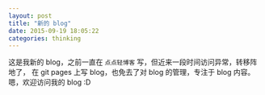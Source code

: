 ```yaml
---
layout: post
title: "新的 blog"
date: 2015-09-19 18:05:22
categories: thinking
---
```

这是我新的 blog，之前一直在 `点点轻博客` 写，但近来一段时间访问异常，转移阵地了，
在 git pages 上写 blog，也免去了对 blog 的管理，专注于 blog 内容。
嗯，欢迎访问我的 blog :D
